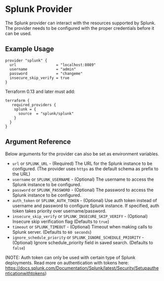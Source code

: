 # Splunk Provider

The Splunk provider can interact with the resources supported by Splunk. The provider needs to be configured with the proper credentials before it can be used.

## Example Usage

```
provider "splunk" {
  url                  = "localhost:8089"
  username             = "admin"
  password             = "changeme"
  insecure_skip_verify = true
}
```

Terraform 0.13 and later must add:
```
terraform {
   required_providers {
    splunk = {
      source  = "splunk/splunk"
    }
  }
}
```

## Argument Reference

Below arguments for the provider can also be set as environment variables.

* `url` or `SPLUNK_URL` - (Required) The URL for the Splunk instance to be configured. (The provider uses `https` as the default schema as prefix to the URL)
* `username` or `SPLUNK_USERNAME`  - (Optional) The username to access the Splunk instance to be configured.
* `password` or `SPLUNK_PASSWORD` - (Optional) The password to access the Splunk instance to be configured.
* `auth_token` or `SPLUNK_AUTH_TOKEN` - (Optional) Use auth token instead of username and password to configure Splunk instance.
If specified, auth token takes priority over username/password.
* `insecure_skip_verify` or `SPLUNK_INSECURE_SKIP_VERIFY` - (Optional) Insecure skip verification flag (Defaults to `true`)
* `timeout` or `SPLUNK_TIMEOUT` -  (Optional) Timeout when making calls to Splunk server. (Defaults to `60 seconds`)
* `ignore_schedule_priority` or `SPLUNK_IGNORE_SCHEDULE_PRIORITY` -  (Optional) Ignore schedule_priority field in saved search. (Defaults to `false`)

(NOTE: Auth token can only be used with certain type of Splunk deployments.
Read more on authentication with tokens here: https://docs.splunk.com/Documentation/Splunk/latest/Security/Setupauthenticationwithtokens)
